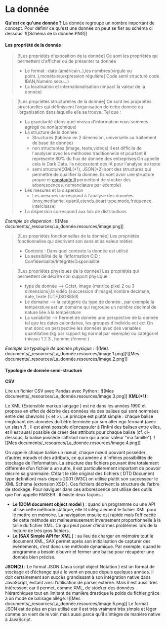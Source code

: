 # La donnée

**Qu'est ce qu'une donnée ?**
La donnée regroupe un nombre important de concept. Pour définir ce qu'est une donnée on peut se fier au schéma ci dessous.
![[Schéma de la donnée.PNG]]
#### Les propriété de la donnée

>[!Les propriétés d'exposition de la donnée]
>Ce sont les propriétés qui permettent d'afficher ou de présenter ta donnée
 >- Le format : date (américain..),les nombres(virgule ou point..),monétaire,expression régulière( Code semi structuré code IBAN,Numéro secu...)
 >- La localisation et internationalisation (impact la valeur de la donnée)

>[!Les propriétés structurelles de la donnée]
>Ce sont les propriétés structurelles qui définissent l’organisation de cette donnée ou l’organisation dans laquelle elle se trouve. Tel que : 
>- La granularité (dans quel niveau d'information nous sommes agrégé ou non(atomique)
>- La structure de la donnée :
>	- Structurés (tableau en 2 dimension, universelle au traitement de base de donnée)
>	- non structurées (image, texte,vidéos) il est difficile de l'analyser avec les méthodes traditionnelle et pourtant il représente 80% du flux de donnée des entreprises.On appelle cela le Dark Data. Ils nécessitent des IA pour l'analyse de texte
>	- semi structuré(XML(\*1), JSON(\*2) sont des structures qui permettre de qualifier la donnée. Ils vont avoir une structure propre et [constante.Il](http://constante.Il) permettent de stocker des arborescences, nomenclature par exemple)
>- Les mesures et la dispersion
> 	- Les mesures correspond à l'analyse des données (moy,medianne, quartil,etendu,écart type,mode,fréquence, interclasse)
> - La dispersion correspond aux lois de distributions

*Exemple de dispersion :*  ![[Mes documents/_resources/La_donnée.resources/image.png]]

>[!Les propriétés fonctionnelles de la donnée]
 > Les propriétés fonctionnelles qui décrivent son sens et sa valeur métier.
 > - Contexte : Dans quel contexte la donnée est utilisé
> - La sensibilité de la l'information CID : Confidentialité/Intégrité/Disponibilité


>[!Les propriétés physiques de la donnée]
 >Les propriétés qui permettent de décrire son support physique
 > - type de donnée --> Octet, image {matrice pixel 2 ou 3 dimensions},la vidéo {succession d'image),nombre decimale, date, texte {UTF,ISO8859)
> - Le domaine --> la catégorie du type de donnée , par exemple la température est un domaine qui regroupe un nombre décimal de nature liée à la température
> - La variabilité --> Permet de donnée une perspective de la donnée tel que les dates calendaires, les groupes d'individu ect ect On met donc en perspective les données avec des variables quantitative (kg par rapport kg normal par exemple) ou catégoriel (niveau 1 2 3 , homme /femme )
 
*Exemple de typologie de donnée physique :* 
![[Mes documents/_resources/La_donnée.resources/image.1.png]]![[Mes documents/_resources/La_donnée.resources/image.2.png]]

#### Typologie de donnée semi-structuré

**CSV**

Lire un fichier CSV avec Pandas avec Python :
![[Mes documents/_resources/La_donnée.resources/image.3.png]]
**XML(\*1) :**

Le XML (Extensible markup langage ) est né dans les années 1990 et propose en effet de décrire des données via des balises qui sont nommées entre des chevrons (< et >). Le principe est plutôt simple : chaque balise englobant des données doit être terminée par son alter ego fermant (avec un slash /) . Il est ainsi possible d’encapsuler à l’infini des balises entre elles, et il est aussi possible de créer des attributs pour chaque balise (cf. ci-dessous, la balise possède l’attribut nom qui a pour valeur "ma famille").
![[Mes documents/_resources/La_donnée.resources/image.4.png]]

On appelle chaque balise un nœud, chaque nœud pouvant posséder d’autres nœuds et des attributs, ce qui amène à d’infinies possibilités de stockage de l’information. La structure des fichiers pouvant être totalement différente d’un fichier à un autre, il est particulièrement important de pouvoir décrire sa grammaire. C’était le rôle original des fichiers ( DTD Document type definition) mais depuis 2001 (W3C) on utilise plutôt son successeur le XML Schema (extension XSD ). Ces fichiers décrivent la structure de l’arbre de stockage.
Pour naviguer dans ces arborescence ont utilise des outils que l'on appelle PARSER . Il existe deux façons :

* **Le (DOM document object model )** : quand un programme ou une API utilise cette méthode statique, elle lit intégralement le fichier XML pour le mettre en mémoire. La navigation ensuite est rapide mais l’efficacité de cette méthode est malheureusement inversement proportionnelle à la taille du fichier XML. Ce qui peut poser d’énormes problèmes lors de la lecture de très gros fichiers.
* **Le (SAX Simple API for XML )** : au lieu de charger en mémoire tout le document XML, SAX permet après son initialisation de capturer des événements, c’est donc une méthode dynamique. Par exemple, quand le programme a besoin d’ouvrir et fermer une balise pour récupérer une donnée bien précise.

**JSON(2) :**
Le format JSON (Java script object Notation ) est un format de stockage et d’échange qui a le vent en poupe depuis quelques années. Il doit certainement son succès grandissant à son intégration native dans JavaScript, évitant ainsi l’utilisation de parser externe. Mais il est aussi très intéressant car il permet, comme XML, de stocker des données hiérarchiques tout en limitant de manière drastique le poids du fichier grâce à un mode de balisage allégé.
![[Mes documents/_resources/La_donnée.resources/image.5.png]]
Le format JSON est de plus en plus utilisé car il est très vraiment très simple et léger comme on vient de le voir, mais aussi parce qu’il s’intègre de manière native à JavaScript.

